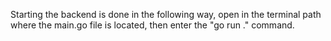 Starting the backend is done in the following way, open in the terminal path where the main.go file is located, then enter the "go run ." command.
